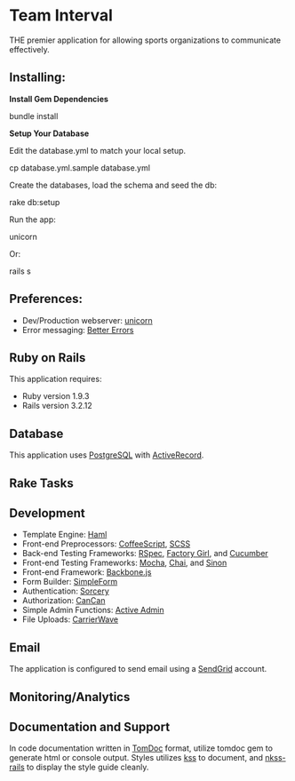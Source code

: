 # Team Interval

THE premier application for allowing sports organizations to communicate
effectively.

## Installing:

**Install Gem Dependencies**

  bundle install

**Setup Your Database**

Edit the database.yml to match your local setup.

  cp database.yml.sample database.yml

Create the databases, load the schema and seed the db:

  rake db:setup

Run the app:

  unicorn

Or:

  rails s



## Preferences:

* Dev/Production webserver: [unicorn](http://unicorn.bogomips.org/)
* Error messaging: [Better Errors](https://github.com/charliesome/better_errors)

## Ruby on Rails

This application requires:

* Ruby version 1.9.3
* Rails version 3.2.12

## Database

This application uses [PostgreSQL](http://www.postgresql.org/) with [ActiveRecord](http://guides.rubyonrails.org/active_record_querying.html).

## Rake Tasks


## Development

* Template Engine: [Haml](http://haml.info/)
* Front-end Preprocessors: [CoffeeScript](http://coffeescript.org/), [SCSS](http://sass-lang.com/)
* Back-end Testing Frameworks: [RSpec](http://rspec.info/), [Factory Girl](https://github.com/thoughtbot/factory_girl), and [Cucumber](http://cukes.info/)
* Front-end Testing Frameworks: [Mocha](http://visionmedia.github.com/mocha/), [Chai](http://chaijs.com/), and [Sinon](http://sinonjs.org/)
* Front-end Framework: [Backbone.js](http://backbonejs.org/)
* Form Builder: [SimpleForm](https://github.com/plataformatec/simple_form)
* Authentication: [Sorcery](https://github.com/plataformatec/devise)
* Authorization: [CanCan](https://github.com/ryanb/cancan)
* Simple Admin Functions: [Active Admin](http://activeadmin.info/)
* File Uploads: [CarrierWave](https://github.com/jnicklas/carrierwave)

## Email

The application is configured to send email using a [SendGrid](http://sendgrid.com/) account.

## Monitoring/Analytics


## Documentation and Support

In code documentation written in [TomDoc](http://tomdoc.org/) format, utilize tomdoc gem to generate html or console output.
Styles utilizes [kss](https://github.com/kneath/kss) to document, and [nkss-rails](https://github.com/nadarei/nkss-rails) to display the style guide cleanly.

